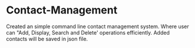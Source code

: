 # Contact-Management

Created an simple command line contact management system. Where user can "Add, Display, Search and Delete' operations efficiently.
Added contacts will be saved in json file.
